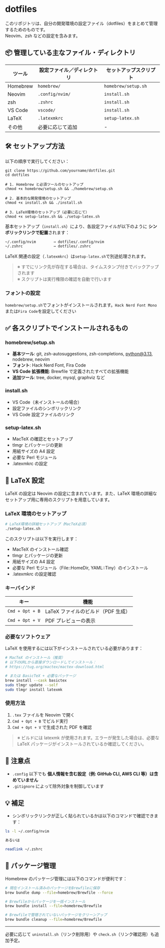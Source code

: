 # dotfiles

このリポジトリは、自分の開発環境の設定ファイル（dotfiles）をまとめて管理するためのものです。  
Neovim、zsh などの設定を含みます。

## 📦 管理している主なファイル・ディレクトリ

| ツール   | 設定ファイル／ディレクトリ | セットアップスクリプト |
| -------- | -------------------------- | ---------------------- |
| Homebrew | `homebrew/`                | `homebrew/setup.sh`    |
| Neovim   | `.config/nvim/`            | `install.sh`           |
| zsh      | `.zshrc`                   | `install.sh`           |
| VS Code  | `vscode/`                  | `install.sh`           |
| LaTeX    | `.latexmkrc`               | `setup-latex.sh`       |
| その他   | 必要に応じて追加           | -                      |

## 🛠️ セットアップ方法

以下の順序で実行してください：

```shell
git clone https://github.com/yourname/dotfiles.git
cd dotfiles

# 1. Homebrew と必須ツールのセットアップ
chmod +x homebrew/setup.sh && ./homebrew/setup.sh

# 2. 基本的な開発環境のセットアップ
chmod +x install.sh && ./install.sh

# 3. LaTeX環境のセットアップ（必要に応じて）
chmod +x setup-latex.sh && ./setup-latex.sh
```

基本セットアップ（`install.sh`）により、各設定ファイルが以下のように **シンボリックリンクで配置**されます：

```txt
~/.config/nvim        → dotfiles/.config/nvim
~/.zshrc              → dotfiles/.zshrc
```

LaTeX 関連の設定（`.latexmkrc`）は`setup-latex.sh`で別途処理されます。

> ※ すでにリンク先が存在する場合は、タイムスタンプ付きでバックアップされます  
> ※ スクリプトは実行権限の確認を自動で行います

### フォントの設定

`homebrew/setup.sh`でフォントがインストールされます。`Hack Nerd Font Mono`または`Fira Code`を設定してください

## ✅ 各スクリプトでインストールされるもの

### homebrew/setup.sh

- **基本ツール**: git, zsh-autosuggestions, zsh-completions, python@3.13, nodebrew, neovim
- **フォント**: Hack Nerd Font, Fira Code
- **VS Code 拡張機能**: Brewfile で定義されたすべての拡張機能
- **追加ツール**: tree, docker, mysql, graphviz など

### install.sh

- VS Code（未インストールの場合）
- 設定ファイルのシンボリックリンク
- VS Code 設定ファイルのリンク

### setup-latex.sh

- MacTeX の確認とセットアップ
- tlmgr とパッケージの更新
- 用紙サイズの A4 設定
- 必要な Perl モジュール
- .latexmkrc の設定

## 📄 LaTeX 設定

LaTeX の設定は Neovim の設定に含まれています。また、LaTeX 環境の詳細なセットアップ用に専用のスクリプトを用意しています。

### LaTeX 環境のセットアップ

```bash
# LaTeX環境の詳細セットアップ（MacTeX必須）
./setup-latex.sh
```

このスクリプトは以下を実行します：

- MacTeX のインストール確認
- tlmgr とパッケージの更新
- 用紙サイズの A4 設定
- 必要な Perl モジュール（File::HomeDir, YAML::Tiny）のインストール
- .latexmkrc の設定確認

### キーバインド

| キー            | 機能                               |
| --------------- | ---------------------------------- |
| `Cmd + Opt + B` | LaTeX ファイルのビルド（PDF 生成） |
| `Cmd + Opt + V` | PDF プレビューの表示               |

### 必要なソフトウェア

LaTeX を使用するには以下がインストールされている必要があります：

```bash
# MacTeX のインストール（推奨）
# 以下のURLから直接ダウンロードしてインストール：
# https://tug.org/mactex/mactex-download.html

# または BasicTeX + 必要なパッケージ
brew install --cask basictex
sudo tlmgr update --self
sudo tlmgr install latexmk
```

### 使用方法

1. `.tex` ファイルを Neovim で開く
2. `Cmd + Opt + B` でビルド実行
3. `Cmd + Opt + V` で生成された PDF を確認

> ※ ビルドには latexmk が使用されます。エラーが発生した場合は、必要な LaTeX パッケージがインストールされているか確認してください。

## 🧼 注意点

- `.config` 以下でも **個人情報を含む設定（例: GitHub CLI, AWS CLI 等）は含めていません**
- `.gitignore` によって除外対象を制御しています

## 💡 補足

- シンボリックリンクが正しく貼られているかは以下のコマンドで確認できます：

```bash
ls -l ~/.config/nvim

あるいは

readlink ~/.zshrc
```

## 🔧 パッケージ管理

Homebrew のパッケージ管理には以下のコマンドが便利です：

```bash
# 現在インストール済みのパッケージをBrewfileに保存
brew bundle dump --file=homebrew/Brewfile --force

# Brewfileからパッケージを一括インストール
brew bundle install --file=homebrew/Brewfile

# Brewfileで管理されていないパッケージをクリーンアップ
brew bundle cleanup --file=homebrew/Brewfile
```

---

必要に応じて `uninstall.sh`（リンク削除用）や `check.sh`（リンク確認用）も追加予定。
